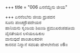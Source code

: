 +++
title = "006 ಏನನೆಮ್ಬೆನು ಜೀಯ"

+++
ಏನನೆಂಬೆನು ಜೀಯ ದ್ರುಪದನ  
ಸೂನು ಪಂಚದ್ರೌಪದೇಯರ  
ಹಾನಿಯನು ಸೃಂಜಯ ಶಿಖಂಡಿ ಪ್ರಮುಖರುಪಹತಿಯ  
ವೈನತೇಯನ ಲಳಿಯಲಹಿಕುಲ  
ವಾನುವುದೆ ಪಾಂಚಾಲಕದಳೀ  
ಕಾನನವ ನಿನ್ನಾನೆ ಸವರಿತು ಹೇಳಲೇನೆಂದ       ॥6॥
